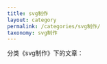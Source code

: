 ```yaml
---
title: svg制作
layout: category
permalink: /categories/svg制作/
taxonomy: svg制作
---
```


分类《svg制作》下的文章：